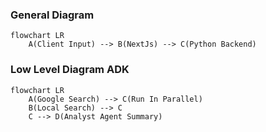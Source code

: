 ### General Diagram
```mermaid
flowchart LR
    A(Client Input) --> B(NextJs) --> C(Python Backend)
```

### Low Level Diagram ADK
```mermaid
flowchart LR
    A(Google Search) --> C(Run In Parallel)
    B(Local Search) --> C
    C --> D(Analyst Agent Summary)
```